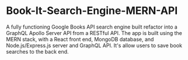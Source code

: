 # Book-It-Search-Engine-MERN-API
A fully functioning Google Books API search engine built refactor into a GraphQL  Apollo Server API from a RESTful API. The app is built using the MERN stack, with a React front end, MongoDB database, and Node.js/Express.js server and GraphQL API. It's allow users to save book searches to the back end.
